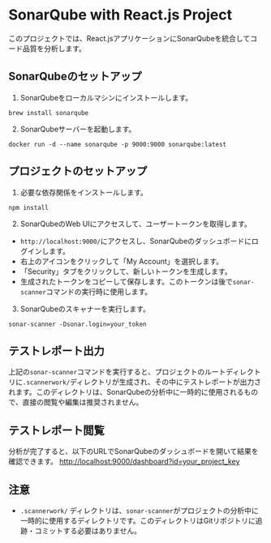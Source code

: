 # SonarQube with React.js Project

このプロジェクトでは、React.jsアプリケーションにSonarQubeを統合してコード品質を分析します。

## SonarQubeのセットアップ

1. SonarQubeをローカルマシンにインストールします。

```
brew install sonarqube
```

2. SonarQubeサーバーを起動します。

```
docker run -d --name sonarqube -p 9000:9000 sonarqube:latest
```

## プロジェクトのセットアップ

1. 必要な依存関係をインストールします。

```
npm install
```

2. SonarQubeのWeb UIにアクセスして、ユーザートークンを取得します。

- `http://localhost:9000/`にアクセスし、SonarQubeのダッシュボードにログインします。
- 右上のアイコンをクリックして「My Account」を選択します。
- 「Security」タブをクリックして、新しいトークンを生成します。
- 生成されたトークンをコピーして保存します。このトークンは後で`sonar-scanner`コマンドの実行時に使用します。

3. SonarQubeのスキャナーを実行します。

```
sonar-scanner -Dsonar.login=your_token
```

## テストレポート出力

上記の`sonar-scanner`コマンドを実行すると、プロジェクトのルートディレクトリに`.scannerwork/`ディレクトリが生成され、その中にテストレポートが出力されます。このディレクトリは、SonarQubeの分析中に一時的に使用されるもので、直接の閲覧や編集は推奨されません。

## テストレポート閲覧

分析が完了すると、以下のURLでSonarQubeのダッシュボードを開いて結果を確認できます。
[http://localhost:9000/dashboard?id=your_project_key](http://localhost:9000/dashboard?id=your_project_key)

## 注意

- `.scannerwork/` ディレクトリは、`sonar-scanner`がプロジェクトの分析中に一時的に使用するディレクトリです。このディレクトリはGitリポジトリに追跡・コミットする必要はありません。

